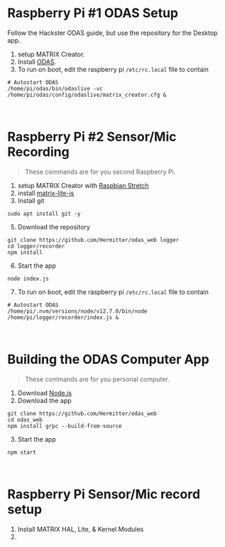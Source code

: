 # Raspberry Pi #1 ODAS Setup
Follow the Hackster ODAS guide, but use the repository for the Desktop app.
1. setup MATRIX Creator.
2. Install [ODAS](https://www.hackster.io/matrix-labs/direction-of-arrival-for-matrix-voice-creator-using-odas-b7a15b).
​
3. To run on boot, edit the raspberry pi `/etc/rc.local` file to contain
```
# Autostart ODAS
/home/pi/odas/bin/odaslive -vc /home/pi/odas/config/odaslive/matrix_creator.cfg &
```
​
# Raspberry Pi #2 Sensor/Mic Recording
> These commands are for you second Raspberry Pi.
1. setup MATRIX Creator with [Raspbian Stretch](https://downloads.raspberrypi.org/raspbian/images/raspbian-2019-04-09/)
2. install [matrix-lite-js](https://matrix-io.github.io/matrix-documentation/matrix-lite/getting-started/javascript/)
4. Install git
```
sudo apt install git -y
```
5. Download the repository
```
git clone https://github.com/Hermitter/odas_web logger
cd logger/recorder
npm install
```
6. Start the app
```
node index.js
```
7. To run on boot, edit the raspberry pi `/etc/rc.local` file to contain
```
# Autostart ODAS
/home/pi/.nvm/versions/node/v12.7.0/bin/node /home/pi/logger/recorder/index.js &
```
​
# Building the ODAS Computer App
> These commands are for you personal computer.
1. Download [Node.js](https://nodejs.org/en/download/) 
​
2. Download the app
```
git clone https://github.com/Hermitter/odas_web
cd odas_web
npm install grpc --build-from-source
```

3. Start the app
```
npm start
```
​
# Raspberry Pi Sensor/Mic record setup
1. Install MATRIX HAL, Lite, & Kernel Modules
2.

